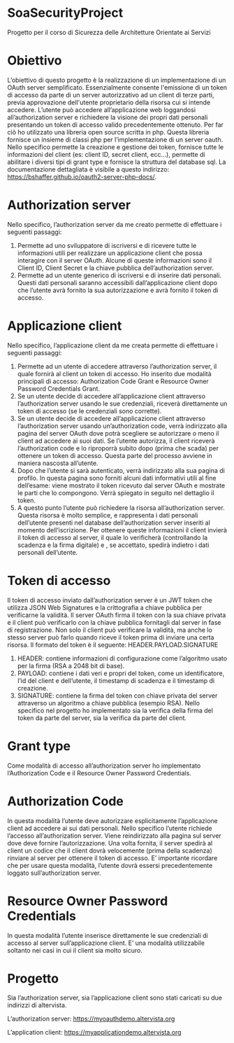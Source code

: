 # SoaSecurityProject
Progetto per il corso di Sicurezza delle Architetture Orientate ai Servizi

# Obiettivo

L’obiettivo di questo progetto è la realizzazione di un implementazione di un OAuth server semplificato. Essenzialmente consente l'emissione di un token di accesso da parte di un server autorizzativo ad un client di terze parti, previa approvazione dell'utente proprietario della risorsa cui si intende accedere. L’utente può accedere all’applicazione web loggandosi all’authorization server e richiedere la visione dei propri dati personali presentando un token di accesso valido precedentemente ottenuto. Per far ciò ho utilizzato una libreria open source scritta in php. Questa libreria fornisce un insieme di classi php per l’implementazione di un server oauth. Nello specifico permette la creazione e gestione dei token, fornisce tutte le informazioni del client (es: client ID, secret client, ecc…), permette di abilitare i diversi tipi di grant type e fornisce la struttura del database sql. La documentazione dettagliata è visibile a questo indirizzo: https://bshaffer.github.io/oauth2-server-php-docs/.

# Authorization server

Nello specifico, l’authorization server da me creato permette di effettuare i seguenti passaggi:
1.	Permette ad uno sviluppatore di iscriversi e di ricevere tutte le informazioni utili per realizzare un applicazione client che possa interagire con il server OAuth. Alcune di queste informazioni sono il Client ID, Client Secret e la chiave pubblica dell’authorization server.
2.	Permette ad un utente generico di iscriversi e di inserire dati personali. Questi dati personali saranno accessibili dall’applicazione client dopo che l’utente avrà fornito la sua autorizzazione e avrà fornito il token di accesso.

# Applicazione client

Nello specifico, l’applicazione client da me creata permette di effettuare i seguenti passaggi:
1.	Permette ad un utente di accedere attraverso l’authorization server, il quale fornirà al client un token di accesso. Ho inserito due modalità principali di accesso: Authorization Code Grant e Resource Owner Password Credentials Grant.
2.	Se un utente decide di accedere all’applicazione client attraverso l’authorization server usando le sue credenziali, riceverà direttamente un token di accesso (se le credenziali sono corrette).
3.	Se un utente decide di accedere all’applicazione client attraverso l’authorization server usando un’authorization code, verrà indirizzato alla pagina del server OAuth dove potrà scegliere se autorizzare o meno il client ad accedere ai suoi dati. Se l’utente autorizza, il client riceverà l’authorization code e lo riproporrà subito dopo (prima che scada) per ottenere un token di accesso. Questa parte del processo avviene in maniera nascosta all’utente.
4.	Dopo che l’utente si sarà autenticato, verrà indirizzato alla sua pagina di profilo. In questa pagina sono forniti alcuni dati informativi utili al fine dell’esame: viene mostrato il token ricevuto dal server OAuth e mostrate le parti che lo compongono. Verrà spiegato in seguito nel dettaglio il token.
5.	A questo punto l’utente può richiedere la risorsa all’authorization server. Questa risorsa è molto semplice, e rappresenta i dati personali dell’utente presenti nel database dell’authorization server inseriti al momento dell’iscrizione. Per ottenere queste informazioni il client invierà il token di accesso al server, il quale lo verificherà (controllando la scadenza e la firma digitale) e , se accettato, spedirà indietro i dati personali dell’utente.

# Token di accesso

Il token di accesso inviato dall’authorization server è un JWT token che utilizza JSON Web Signatures e la crittografia a chiave pubblica per verificarne la validità. Il server OAuth firma il token con la sua chiave privata e il client può verificarlo con la chiave pubblica fornitagli dal server in fase di registrazione. Non solo il client può verificare la validità, ma anche lo stesso server può farlo quando riceve il token prima di inviare una certa risorsa.
Il formato del token è il seguente: HEADER.PAYLOAD.SIGNATURE
1.	HEADER: contiene informazioni di configurazione come l’algoritmo usato per la firma (RSA a 2048 bit di base).
2.	PAYLOAD: contiene i dati veri e propri del token, come un identificatore, l’id del client e dell’utente, il timestamp di scadenza e il timestamp di creazione.
3.	SIGNATURE: contiene la firma del token con chiave privata del server attraverso un algoritmo a chiave pubblica (esempio RSA).
Nello specifico nel progetto ho implementato sia la verifica della firma del token da parte del server, sia la verifica da parte del client.

# Grant type
Come modalità di accesso all’authorization server ho implementato l’Authorization Code e il Resource Owner Password Credentials.

# Authorization Code
In questa modalità l’utente deve autorizzare esplicitamente l’applicazione client ad accedere ai sui dati personali. Nello specifico l’utente richiede l’accesso all’authorization server. Viene reindirizzato alla pagina sul server dove deve fornire l’autorizzazione. Una volta fornita, il server spedirà al client un codice che il client dovrà velocemente (prima della scadenza) rinviare al server per ottenere il token di accesso.
E’ importante ricordare che per usare questa modalità, l’utente dovrà essersi precedentemente loggato sull’authorization server.

# Resource Owner Password Credentials
In questa modalità l’utente inserisce direttamente le sue credenziali di accesso al server sull’applicazione client. E’ una modalità utilizzabile soltanto nei casi in cui il client sia molto sicuro.

# Progetto
Sia l’authorization server, sia l’applicazione client sono stati caricati su due indirizzi di altervista.

L’authorization server: https://myoauthdemo.altervista.org

L’application client: https://myapplicationdemo.altervista.org

